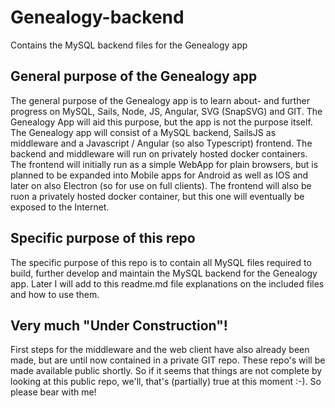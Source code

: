 # Genealogy-backend

Contains the MySQL backend files for the Genealogy app

## General purpose of the Genealogy app

The general purpose of the Genealogy app is to learn about- and further progress on MySQL, Sails, Node, JS, Angular, SVG (SnapSVG) and GIT.
The Genealogy App will aid this purpose, but the app is not the purpose itself. The Genealogy app will consist of a MySQL backend, SailsJS as middleware and a Javascript / Angular (so also Typescript) frontend.
The backend and middleware will run on privately hosted docker containers. The frontend will initially run as a simple WebApp for plain browsers, but is planned to be expanded into Mobile apps for Android as well as IOS and later on also Electron (so for use on full clients). The frontend will also be ruon a privately hosted docker container, but this one will eventually be exposed to the Internet. 

## Specific purpose of this repo

The specific purpose of this repo is to contain all MySQL files required to build, further develop and maintain the MySQL backend for the Genealogy app. Later I will add to this readme.md file explanations on the included files and how to use them.

## Very much "Under Construction"!

First steps for the middleware and the web client have also already been made, but are until now contained in a private GIT repo. These repo's will be made available public shortly. So if it seems that things are not complete by looking at this public repo, we'll, that's (partially) true at this moment :-). So please bear with me!
